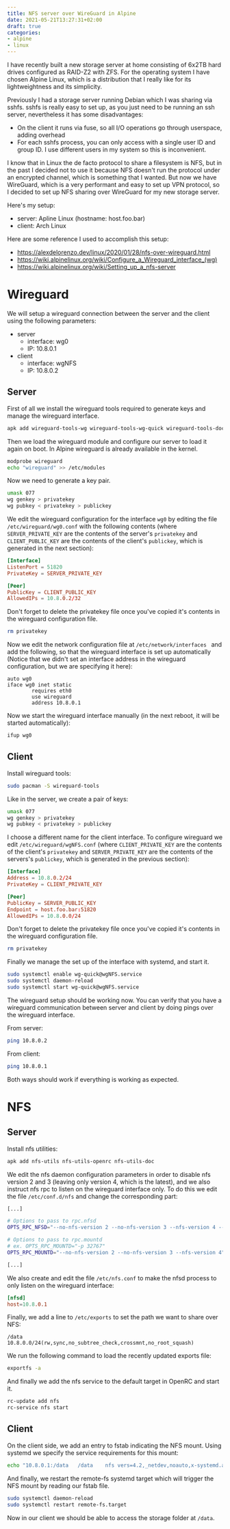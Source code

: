 ```yaml
---
title: NFS server over WireGuard in Alpine
date: 2021-05-21T13:27:31+02:00
draft: true
categories: 
- alpine
- linux
---
```


I have recently built a new storage server at home consisting of 6x2TB hard
drives configured as RAID-Z2 with ZFS.  For the operating system I have chosen
Alpine Linux, which is a distribution that I really like for its
lightweightness and its simplicity.

Previously I had a storage server running Debian which I was sharing via sshfs.
sshfs is really easy to set up, as you just need to be running an ssh server,
nevertheless it has some disadvantages:
- On the client it runs via fuse, so all I/O operations go through userspace,
  adding overhead
- For each sshfs process, you can only access with a single user ID and group
  ID.  I use different users in my system so this is inconvenient.

I know that in Linux the de facto protocol to share a filesystem is NFS, but in
the past I decided not to use it because NFS doesn't run the protocol under an
encrypted channel, which is something that I wanted.  But now we have
WireGuard, which is a very performant and easy to set up VPN protocol, so I
decided to set up NFS sharing over WireGuard for my new storage server.

Here's my setup:
- server: Apline Linux (hostname: host.foo.bar)
- client: Arch Linux

Here are some reference I used to accomplish this setup:
- https://alexdelorenzo.dev/linux/2020/01/28/nfs-over-wireguard.html
- https://wiki.alpinelinux.org/wiki/Configure_a_Wireguard_interface_(wg)
- https://wiki.alpinelinux.org/wiki/Setting_up_a_nfs-server

# Wireguard

We will setup a wireguard connection between the server and the client using the following parameters:
- server
    - interface: wg0
    - IP: 10.8.0.1
- client
    - interface: wgNFS
    - IP: 10.8.0.2

## Server

First of all we install the wireguard tools required to generate keys and
manage the wireguard interface.
```sh
apk add wireguard-tools-wg wireguard-tools-wg-quick wireguard-tools-doc wireguard-tools
```

Then we load the wireguard module and configure our server to load it again on
boot.  In Alpine wireguard is already available in the kernel.
```sh
modprobe wireguard
echo "wireguard" >> /etc/modules
```

Now we need to generate a key pair.
```sh
umask 077 
wg genkey > privatekey
wg pubkey < privatekey > publickey
```

We edit the wireguard configuration for the interface `wg0` by editing the file
`/etc/wireguard/wg0.conf` with the following contents (where
`SERVER_PRIVATE_KEY` are the contents of the server's `privatekey` and
`CLIENT_PUBLIC_KEY` are the contents of the client's `publickey`, which is
generated in the next section):
```toml
[Interface]
ListenPort = 51820
PrivateKey = SERVER_PRIVATE_KEY

[Peer]
PublicKey = CLIENT_PUBLIC_KEY
AllowedIPs = 10.8.0.2/32
```

Don't forget to delete the privatekey file once you've copied it's contents in
the wireguard configuration file.
```sh
rm privatekey
```

Now we edit the network configuration file at `/etc/network/interfaces ` and
add the following, so that the wireguard interface is set up automatically
(Notice that we didn't set an interface address in the wireguard configuration,
but we are specifying it here):
```
auto wg0
iface wg0 inet static
        requires eth0
        use wireguard
        address 10.8.0.1
```

Now we start the wireguard interface manually (in the next reboot, it will be
started automatically):
```sh
ifup wg0
```

## Client

Install wireguard tools:
```sh
sudo pacman -S wireguard-tools
```

Like in the server, we create a pair of keys:
```sh
umask 077 
wg genkey > privatekey
wg pubkey < privatekey > publickey
```

I choose a different name for the client interface.  To configure wireguard we edit `/etc/wireguard/wgNFS.conf` (where
`CLIENT_PRIVATE_KEY` are the contents of the client's `privatekey` and
`SERVER_PRIVATE_KEY` are the contents of the servers's `publickey`, which is
generated in the previous section):
```toml
[Interface]
Address = 10.8.0.2/24
PrivateKey = CLIENT_PRIVATE_KEY

[Peer]
PublicKey = SERVER_PUBLIC_KEY
Endpoint = host.foo.bar:51820
AllowedIPs = 10.8.0.0/24
```

Don't forget to delete the privatekey file once you've copied it's contents in
the wireguard configuration file.
```sh
rm privatekey
```

Finally we manage the set up of the interface with systemd, and start it.
```sh
sudo systemctl enable wg-quick@wgNFS.service
sudo systemctl daemon-reload
sudo systemctl start wg-quick@wgNFS.service
```

The wireguard setup should be working now.  You can verify that you have a wireguard communication between server and client by doing pings over the wireguard interface.

From server:
```sh
ping 10.8.0.2
```

From client:
```sh
ping 10.8.0.1
```

Both ways should work if everything is working as expected.

# NFS

## Server

Install nfs utilities:
```sh
apk add nfs-utils nfs-utils-openrc nfs-utils-doc
```

We edit the nfs daemon configuration parameters in order to disable nfs version
2 and 3 (leaving only version 4, which is the latest), and we also instruct nfs
rpc to listen on the wireguard interface only.  To do this we edit the file
`/etc/conf.d/nfs` and change the corresponding part:
```sh
[...]

# Options to pass to rpc.nfsd
OPTS_RPC_NFSD="--no-nfs-version 2 --no-nfs-version 3 --nfs-version 4 --host 10.8.0.1 8"

# Options to pass to rpc.mountd
# ex. OPTS_RPC_MOUNTD="-p 32767"
OPTS_RPC_MOUNTD="--no-nfs-version 2 --no-nfs-version 3 --nfs-version 4"

[...]
```

We also create and edit the file `/etc/nfs.conf` to make the nfsd process to only listen on the wireguard interface:
```toml
[nfsd]
host=10.8.0.1
```

Finally, we add a line to `/etc/exports` to set the path we want to share over NFS:
```
/data          10.8.0.0/24(rw,sync,no_subtree_check,crossmnt,no_root_squash)
```

We run the following command to load the recently updated exports file:
```sh
exportfs -a
```

And finally we add the nfs service to the default target in OpenRC and start it.
```sh
rc-update add nfs
rc-service nfs start
```

## Client

On the client side, we add an entry to fstab indicating the NFS mount.  Using
systemd we specify the service requirements for this mount:
```sh
echo "10.8.0.1:/data   /data    nfs vers=4.2,_netdev,noauto,x-systemd.automount,x-systemd.requires=wg-quick@wgNFS.service" >> /etc/fstab
```

And finally, we restart the remote-fs systemd target which will trigger the NFS
mount by reading our fstab file.
```sh
sudo systemctl daemon-reload 
sudo systemctl restart remote-fs.target
```

Now in our client we should be able to access the storage folder at `/data`.
